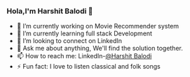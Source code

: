 ### Hola,I'm Harshit Balodi 👋

- 🔭 I’m currently working on Movie Recommender system
- 🌱 I’m currently learning full stack Development 
- 👯 I’m looking to connect on LinkedIn 
- 💬 Ask me about anything, We'll find the solution together.
- 📫 How to reach me: LinkedIn-[@Harshit Balodi](https://www.linkedin.com/in/harshit-balodi/)
- ⚡ Fun fact: I love to listen classical and folk songs 
[](https://raw.githubusercontent.com/harshitbalodi/github-stats/master/generated/overview.svg#gh-dark-mode-only)
